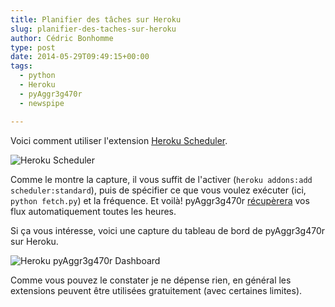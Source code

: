 ```yaml
---
title: Planifier des tâches sur Heroku
slug: planifier-des-taches-sur-heroku
author: Cédric Bonhomme
type: post
date: 2014-05-29T09:49:15+00:00
tags:
  - python
  - Heroku
  - pyAggr3g470r
  - newspipe

---
```

Voici comment utiliser l'extension [Heroku Scheduler][1].

![Heroku Scheduler](/images/blog/2014/05/Heroku-Scheduler.png)

Comme le montre la capture, il vous suffit de l'activer
(`heroku addons:add scheduler:standard`), puis de spécifier ce que vous voulez
exécuter (ici, `python fetch.py`) et la fréquence.
Et voilà! pyAggr3g470r [récupèrera][2] vos flux automatiquement toutes les heures.

Si ça vous intéresse, voici une capture du tableau de bord de pyAggr3g470r sur Heroku.

![Heroku pyAggr3g470r Dashboard](/images/blog/2014/05/Heroku-pyAggr3g470r-Dashboard.png)

Comme vous pouvez le constater je ne dépense rien, en général les extensions
peuvent être utilisées gratuitement (avec certaines limites).

 [1]: https://devcenter.heroku.com/articles/scheduler
 [2]: https://pyaggr3g470r.herokuapp.com/
